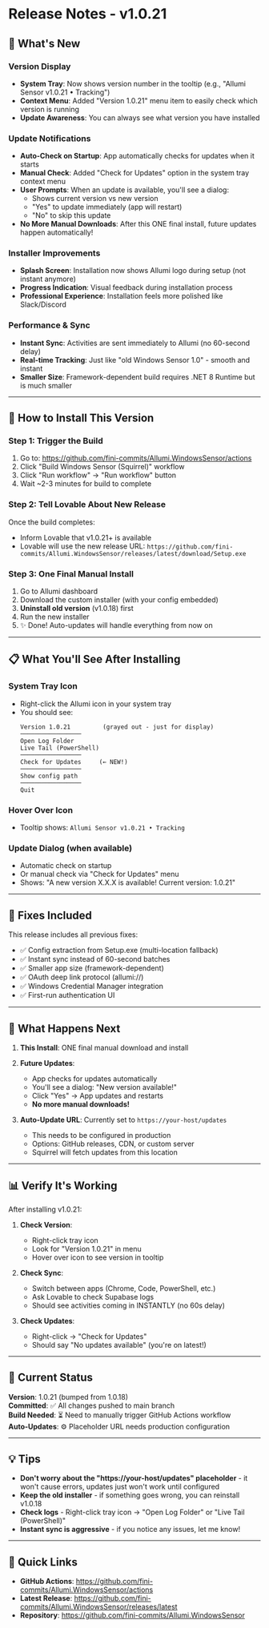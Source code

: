 # Release Notes - v1.0.21

## 🎉 What's New

### Version Display
- **System Tray**: Now shows version number in the tooltip (e.g., "Allumi Sensor v1.0.21 • Tracking")
- **Context Menu**: Added "Version 1.0.21" menu item to easily check which version is running
- **Update Awareness**: You can always see what version you have installed

### Update Notifications
- **Auto-Check on Startup**: App automatically checks for updates when it starts
- **Manual Check**: Added "Check for Updates" option in the system tray context menu
- **User Prompts**: When an update is available, you'll see a dialog:
  - Shows current version vs new version
  - "Yes" to update immediately (app will restart)
  - "No" to skip this update
- **No More Manual Downloads**: After this ONE final install, future updates happen automatically!

### Installer Improvements
- **Splash Screen**: Installation now shows Allumi logo during setup (not instant anymore)
- **Progress Indication**: Visual feedback during installation process
- **Professional Experience**: Installation feels more polished like Slack/Discord

### Performance & Sync
- **Instant Sync**: Activities are sent immediately to Allumi (no 60-second delay)
- **Real-time Tracking**: Just like "old Windows Sensor 1.0" - smooth and instant
- **Smaller Size**: Framework-dependent build requires .NET 8 Runtime but is much smaller

---

## 🔧 How to Install This Version

### Step 1: Trigger the Build
1. Go to: https://github.com/fini-commits/Allumi.WindowsSensor/actions
2. Click "Build Windows Sensor (Squirrel)" workflow
3. Click "Run workflow" → "Run workflow" button
4. Wait ~2-3 minutes for build to complete

### Step 2: Tell Lovable About New Release
Once the build completes:
- Inform Lovable that v1.0.21+ is available
- Lovable will use the new release URL: `https://github.com/fini-commits/Allumi.WindowsSensor/releases/latest/download/Setup.exe`

### Step 3: One Final Manual Install
1. Go to Allumi dashboard
2. Download the custom installer (with your config embedded)
3. **Uninstall old version** (v1.0.18) first
4. Run the new installer
5. ✨ Done! Auto-updates will handle everything from now on

---

## 📋 What You'll See After Installing

### System Tray Icon
- Right-click the Allumi icon in your system tray
- You should see:
  ```
  Version 1.0.21         (grayed out - just for display)
  ─────────────────
  Open Log Folder
  Live Tail (PowerShell)
  ─────────────────
  Check for Updates     (← NEW!)
  ─────────────────
  Show config path
  ─────────────────
  Quit
  ```

### Hover Over Icon
- Tooltip shows: `Allumi Sensor v1.0.21 • Tracking`

### Update Dialog (when available)
- Automatic check on startup
- Or manual check via "Check for Updates" menu
- Shows: "A new version X.X.X is available! Current version: 1.0.21"

---

## 🐛 Fixes Included

This release includes all previous fixes:
- ✅ Config extraction from Setup.exe (multi-location fallback)
- ✅ Instant sync instead of 60-second batches
- ✅ Smaller app size (framework-dependent)
- ✅ OAuth deep link protocol (allumi://)
- ✅ Windows Credential Manager integration
- ✅ First-run authentication UI

---

## 🚀 What Happens Next

1. **This Install**: ONE final manual download and install
2. **Future Updates**: 
   - App checks for updates automatically
   - You'll see a dialog: "New version available!"
   - Click "Yes" → App updates and restarts
   - **No more manual downloads!**

3. **Auto-Update URL**: Currently set to `https://your-host/updates`
   - This needs to be configured in production
   - Options: GitHub releases, CDN, or custom server
   - Squirrel will fetch updates from this location

---

## 📊 Verify It's Working

After installing v1.0.21:

1. **Check Version**:
   - Right-click tray icon
   - Look for "Version 1.0.21" in menu
   - Hover over icon to see version in tooltip

2. **Check Sync**:
   - Switch between apps (Chrome, Code, PowerShell, etc.)
   - Ask Lovable to check Supabase logs
   - Should see activities coming in INSTANTLY (no 60s delay)

3. **Check Updates**:
   - Right-click → "Check for Updates"
   - Should say "No updates available" (you're on latest!)

---

## 🎯 Current Status

**Version**: 1.0.21 (bumped from 1.0.18)  
**Committed**: ✅ All changes pushed to main branch  
**Build Needed**: ⏳ Need to manually trigger GitHub Actions workflow  
**Auto-Updates**: ⚙️ Placeholder URL needs production configuration  

---

## 💡 Tips

- **Don't worry about the "https://your-host/updates" placeholder** - it won't cause errors, updates just won't work until configured
- **Keep the old installer** - if something goes wrong, you can reinstall v1.0.18
- **Check logs** - Right-click tray icon → "Open Log Folder" or "Live Tail (PowerShell)"
- **Instant sync is aggressive** - if you notice any issues, let me know!

---

## 🔗 Quick Links

- **GitHub Actions**: https://github.com/fini-commits/Allumi.WindowsSensor/actions
- **Latest Release**: https://github.com/fini-commits/Allumi.WindowsSensor/releases/latest
- **Repository**: https://github.com/fini-commits/Allumi.WindowsSensor
